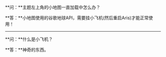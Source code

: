 **问：**主题左上角的小地图一直加载中怎么办？

**答：**小地图使用的谷歌地球API，需要挂小飞机\(然后重启Aris\)才能正常使用！

---

**问：**什么是小飞机？

**答：**神奇的东西。

